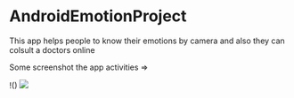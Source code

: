 # AndroidEmotionProject
This app helps people to know their emotions by camera and also they can colsult a doctors online

Some screenshot the app activities => 

!()
![](https://imgur.com/pTsSwdN)
